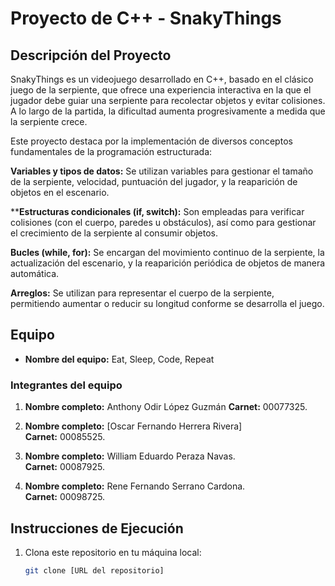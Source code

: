 # Proyecto de C++ - SnakyThings

## Descripción del Proyecto

SnakyThings es un videojuego desarrollado en C++, basado en el clásico juego de la serpiente, que ofrece una experiencia interactiva en la que el jugador debe guiar una serpiente para recolectar objetos y evitar colisiones. A lo largo de la partida, la dificultad aumenta progresivamente a medida que la serpiente crece.

Este proyecto destaca por la implementación de diversos conceptos fundamentales de la programación estructurada:

**Variables y tipos de datos:** Se utilizan variables para gestionar el tamaño de la serpiente, velocidad, puntuación del jugador, y la reaparición de objetos en el escenario.

****Estructuras condicionales (if, switch):** Son empleadas para verificar colisiones (con el cuerpo, paredes u obstáculos), así como para gestionar el crecimiento de la serpiente al consumir objetos.

**Bucles (while, for):** Se encargan del movimiento continuo de la serpiente, la actualización del escenario, y la reaparición periódica de objetos de manera automática.

**Arreglos:** Se utilizan para representar el cuerpo de la serpiente, permitiendo aumentar o reducir su longitud conforme se desarrolla el juego.

## Equipo

- **Nombre del equipo:** Eat, Sleep, Code, Repeat

### Integrantes del equipo

1. **Nombre completo:** Anthony Odir López Guzmán
   **Carnet:** 00077325.

2. **Nombre completo:** [Oscar Fernando Herrera Rivera]  
   **Carnet:** 00085525.

3. **Nombre completo:** William Eduardo Peraza Navas.  
   **Carnet:** 00087925.

4. **Nombre completo:** Rene Fernando Serrano Cardona.  
   **Carnet:** 00098725.

## Instrucciones de Ejecución

1. Clona este repositorio en tu máquina local:
   ```bash
   git clone [URL del repositorio]

